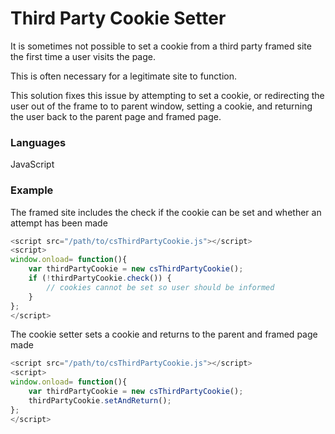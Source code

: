 # Third Party Cookie Setter

It is sometimes not possible to set a cookie from a third party
framed site the first time a user visits the page.

This is often necessary for a legitimate site to function.

This solution fixes this issue by attempting to set a cookie, or
redirecting the user out of the frame to to parent window,
setting a cookie, and returning the user back to the parent page
and framed page.

### Languages

JavaScript

### Example

The framed site includes the check if the cookie can be set and whether an attempt has been
  made

```javascript
<script src="/path/to/csThirdPartyCookie.js"></script>
<script>
window.onload= function(){
    var thirdPartyCookie = new csThirdPartyCookie();
    if (!thirdPartyCookie.check()) {
        // cookies cannot be set so user should be informed
    }
};
</script>
```

The cookie setter sets a cookie and returns to the parent and framed page
made

```javascript
<script src="/path/to/csThirdPartyCookie.js"></script>
<script>
window.onload= function(){
    var thirdPartyCookie = new csThirdPartyCookie();
    thirdPartyCookie.setAndReturn();
};
</script>
````